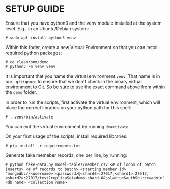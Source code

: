 SETUP GUIDE
===========

Ensure that you have python3 and the venv module installed at
the system level. E.g., in an Ubuntu/Debian system:

```
# sudo apt install python3-venv
```

Within this foder, create a new Virtual Environment so that 
you can install required python packages:

```
# cd cleanroom/demo
# python3 -m venv venv
```

It is important that you name the virtual environment `venv`. 
That name is in our `.gitignore` to ensure that we don't check 
in the binary virtual environment to Git. So be sure to use the 
exact command above from within the `demo` folder.

In order to run the scripts, first activate the virtual 
environment, which will place the correct libraries on your 
python path for this shell:

```
# . venv/bin/activate
```

You can exit the virtual environment by running `deactivate`.

On your first usage of the scripts, install required libraries:

```
# pip install -r requirements.txt
```

Generate fake memeber records, one per line, by running:

```
# python fake-data.py model-tables/member.csv <# of loops of batch inserts> <# of records to batch> <starting member id> "mongodb://<username>:<password>@<shard0>:27017,<shard1>:27017,<shard2>:27017/test?replicaSet=demo-shard-0&ssl=true&authSource=admin" <db name> <collection name> 
```
